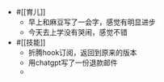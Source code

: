 - #[[育儿]]
    - 早上和麻豆写了一会字，感觉有明显进步
    - 今天去上学没有哭闹，感觉不错
- #[[技能]]
    - 折腾hook订阅，返回到原来的版本
    - 用chatgpt写了一份退款邮件
    - 
